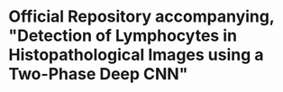 # Official Repository accompanying, "Detection of Lymphocytes in Histopathological Images using a Two-Phase Deep CNN"
